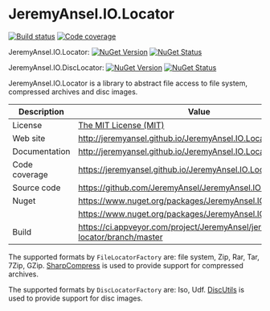 # JeremyAnsel.IO.Locator

[![Build status](https://ci.appveyor.com/api/projects/status/k287tlr4vk3bs5c5/branch/master?svg=true)](https://ci.appveyor.com/project/JeremyAnsel/jeremyansel-io-locator/branch/master)
[![Code coverage](https://jeremyansel.github.io/JeremyAnsel.IO.Locator/coverage/badge_combined.svg)](https://jeremyansel.github.io/JeremyAnsel.IO.Locator/coverage/)

JeremyAnsel.IO.Locator:
[![NuGet Version](https://buildstats.info/nuget/JeremyAnsel.IO.Locator)](https://www.nuget.org/packages/JeremyAnsel.IO.Locator)
[![NuGet Status](http://nugetstatus.com/JeremyAnsel.IO.Locator.png)](http://nugetstatus.com/packages/JeremyAnsel.IO.Locator)

JeremyAnsel.IO.DiscLocator:
[![NuGet Version](https://buildstats.info/nuget/JeremyAnsel.IO.DiscLocator)](https://www.nuget.org/packages/JeremyAnsel.IO.DiscLocator)
[![NuGet Status](http://nugetstatus.com/JeremyAnsel.IO.DiscLocator.png)](http://nugetstatus.com/packages/JeremyAnsel.IO.DiscLocator)

JeremyAnsel.IO.Locator is a library to abstract file access to file system, compressed archives and disc images.

Description     | Value
----------------|----------------
License         | [The MIT License (MIT)](https://github.com/JeremyAnsel/JeremyAnsel.IO.Locator/blob/master/LICENSE.txt)
Web site        | http://jeremyansel.github.io/JeremyAnsel.IO.Locator
Documentation   | http://jeremyansel.github.io/JeremyAnsel.IO.Locator/doc/
Code coverage   | https://jeremyansel.github.io/JeremyAnsel.IO.Locator/coverage/
Source code     | https://github.com/JeremyAnsel/JeremyAnsel.IO.Locator
Nuget           | https://www.nuget.org/packages/JeremyAnsel.IO.Locator
                | https://www.nuget.org/packages/JeremyAnsel.IO.DiscLocator
Build           | https://ci.appveyor.com/project/JeremyAnsel/jeremyansel-io-locator/branch/master

The supported formats by `FileLocatorFactory` are: file system, Zip, Rar, Tar, 7Zip, GZip.
[SharpCompress](https://github.com/adamhathcock/sharpcompress) is used to provide support for compressed archives.

The supported formats by `DiscLocatorFactory` are: Iso, Udf.
[DiscUtils](https://discutils.codeplex.com/) is used to provide support for disc images.
